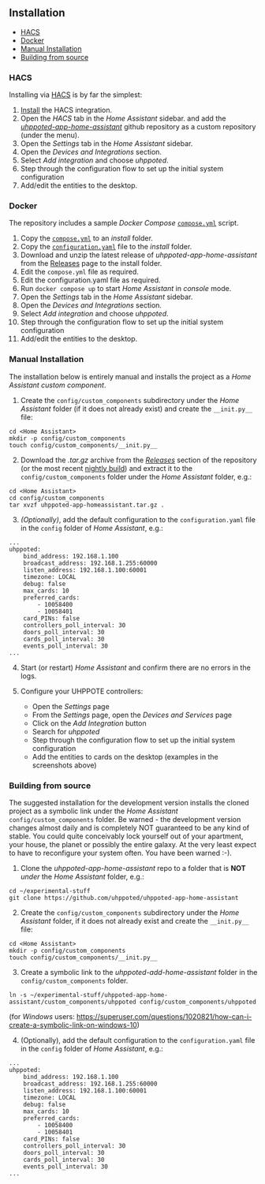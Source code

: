 ## Installation

- [HACS](#hacs)
- [Docker](#docker)
- [Manual Installation](#manual-installation)
- [Building from source](#building-from-source)


### HACS

Installing via [HACS](https://www.hacs.xyz/) is by far the simplest:
1. [Install](https://www.hacs.xyz/docs/use/) the HACS integration.
2. Open the _HACS_ tab in the _Home Assistant_ sidebar. and add the [_uhppoted-app-home-assistant_](https://github.com/uhppoted/uhppoted-app-home-assistant)
   github repository as a custom repository (under the menu).
3. Open the _Settings_ tab in the _Home Assistant_ sidebar.
4. Open the _Devices and Integrations_ section.
5. Select _Add integration_ and choose _uhppoted_.
6. Step through the configuration flow to set up the initial system configuration
7. Add/edit the entities to the desktop.

### Docker

The repository includes a sample _Docker Compose_ [`compose.yml`](https://github.com/uhppoted/uhppoted-app-home-assistant/docker/compose/compose.yml) script.

1. Copy the [`compose.yml`](https://github.com/uhppoted/uhppoted-app-home-assistant/blob/main/docker/compose/compose.yml) 
   to an _install_ folder.
2. Copy the [`configuration.yaml`](https://github.com/uhppoted/uhppoted-app-home-assistant/blob/main/docker/compose/configuration.yaml) 
   file to the _install_ folder.
3. Download and unzip the latest release of _uhppoted-app-home-assistant_ from the
   [Releases](https://github.com/uhppoted/uhppoted-app-home-assistant/releases) page to the install folder.
4. Edit the `compose.yml` file as required.
5. Edit the configuration.yaml file as required.
6. Run `docker compose up` to start _Home Assistant_ in _console_ mode.
7. Open the _Settings_ tab in the _Home Assistant_ sidebar.
8. Open the _Devices and Integrations_ section.
9. Select _Add integration_ and choose _uhppoted_.
10. Step through the configuration flow to set up the initial system configuration
11. Add/edit the entities to the desktop.

### Manual Installation

The installation below is entirely manual and installs the project as a _Home Assistant_ _custom component_.


1. Create the `config/custom_components` subdirectory under the _Home Assistant_ folder (if it does not already
   exist) and create the `__init.py__` file:

```
cd <Home Assistant>
mkdir -p config/custom_components
touch config/custom_components/__init.py__
```

2. Download the _.tar.gz_ archive from the [_Releases_]() section of the repository (or the most recent [nightly build](https://github.com/uhppoted/uhppoted-app-home-assistant/actions/workflows/nightly.yaml)) and extract it to the `config/custom_components` folder under 
the _Home Assistant_ folder, e.g.:

```
cd <Home Assistant>
cd config/custom_components
tar xvzf uhppoted-app-homeassistant.tar.gz .
```
3. _(Optionally)_, add the default configuration to the `configuration.yaml` file in the `config` folder of
   _Home Assistant_, e.g.:
```
...
uhppoted:
    bind_address: 192.168.1.100
    broadcast_address: 192.168.1.255:60000
    listen_address: 192.168.1.100:60001
    timezone: LOCAL
    debug: false
    max_cards: 10
    preferred_cards: 
        - 10058400
        - 10058401
    card_PINs: false
    controllers_poll_interval: 30
    doors_poll_interval: 30
    cards_poll_interval: 30
    events_poll_interval: 30
...
```

4. Start (or restart) _Home Assistant_ and confirm there are no errors in the logs.

5. Configure your UHPPOTE controllers:
   - Open the _Settings_ page
   - From the _Settings_ page, open the _Devices and Services_ page
   - Click on the _Add Integration_ button
   - Search for _uhppoted_
   - Step through the configuration flow to set up the initial system configuration
   - Add the entities to cards on the desktop (examples in the screenshots above)


### Building from source

The suggested installation for the development version installs the cloned project as a symbolic link under the 
_Home Assistant_ `config/custom_components` folder. Be warned - the development version changes almost daily and
is completely NOT guaranteed to be any kind of stable. You could quite conceivably lock yourself out of your 
apartment, your house, the planet or possibly the entire galaxy. At the very least expect to have to reconfigure
your system often. You have been warned :-). 

1. Clone the _uhppoted-app-home-assistant_ repo to a folder that is **NOT** _under_ the _Home Assistant_ folder, e.g.:

```
cd ~/experimental-stuff
git clone https://github.com/uhppoted/uhppoted-app-home-assistant
```

2. Create the `config/custom_components` subdirectory under the _Home Assistant_ folder, if it does not already
   exist and create the `__init.py__` file:

```
cd <Home Assistant>
mkdir -p config/custom_components
touch config/custom_components/__init.py__
```

3. Create a symbolic link to the _uhppoted-add-home-assistant_ folder in the `config/custom_components` folder.

```
ln -s ~/experimental-stuff/uhppoted-app-home-assistant/custom_components/uhppoted config/custom_components/uhppoted
```

(for _Windows_ users: https://superuser.com/questions/1020821/how-can-i-create-a-symbolic-link-on-windows-10)


4. (Optionally), add the default configuration to the `configuration.yaml` file in the `config` folder of
   _Home Assistant_, e.g.:
```
...
uhppoted:
    bind_address: 192.168.1.100
    broadcast_address: 192.168.1.255:60000
    listen_address: 192.168.1.100:60001
    timezone: LOCAL
    debug: false
    max_cards: 10
    preferred_cards: 
        - 10058400
        - 10058401
    card_PINs: false
    controllers_poll_interval: 30
    doors_poll_interval: 30
    cards_poll_interval: 30
    events_poll_interval: 30
...
```
